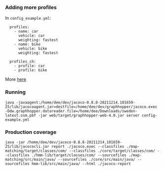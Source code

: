 ### Adding more profiles 

In `config_example.yml`:

```
  profiles:
    - name: car
      vehicle: car
      weighting: fastest
    - name: bike
      vehicle: bike
      weighting: fastest
      
  profiles_ch:
    - profile: car
    - profile: bike

```

More [here](https://docs.graphhopper.com/#section/Map-Data-and-Routing-Profiles/OpenStreetMap)

### Running

`java -javaagent:/home/dee/dev/jacoco-0.8.8-20211214.101659-25/lib/jacocoagent.jar=destfile=/home/dee/dev/graphhopper/jacoco.exec -Ddw.graphhopper.datareader.file=/home/dee/Downloads/sweden-latest.osm.pbf -jar web/target/graphhopper-web-4.0.jar server config-example.yml `

### Production coverage

`java -jar /home/dee/dev/jacoco-0.8.8-20211214.101659-25/lib/jacococli.jar report ./jacoco.exec --classfiles ./map-matching/target/classes/com/ --classfiles ./core/target/classes/com/ --classfiles ./hmm-lib/target/classes/com/ --sourcefiles ./map-matching/src/main/java/ --sourcefiles ./core/src/main/java/ --sourcefiles hmm-lib/src/main/java/ --html ./jacoco-report`
